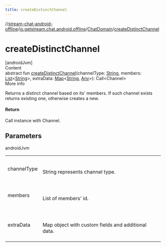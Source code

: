 ```yaml
---
title: createDistinctChannel
---
```

//[stream-chat-android-offline](../../../index.md)/[io.getstream.chat.android.offline](../index.md)/[ChatDomain](index.md)/[createDistinctChannel](createDistinctChannel.md)



# createDistinctChannel  
[androidJvm]  
Content  
abstract fun [createDistinctChannel](createDistinctChannel.md)(channelType: [String](https://kotlinlang.org/api/latest/jvm/stdlib/kotlin/-string/index.html), members: [List](https://kotlinlang.org/api/latest/jvm/stdlib/kotlin.collections/-list/index.html)&lt;[String](https://kotlinlang.org/api/latest/jvm/stdlib/kotlin/-string/index.html)&gt;, extraData: [Map](https://kotlinlang.org/api/latest/jvm/stdlib/kotlin.collections/-map/index.html)&lt;[String](https://kotlinlang.org/api/latest/jvm/stdlib/kotlin/-string/index.html), [Any](https://kotlinlang.org/api/latest/jvm/stdlib/kotlin/-any/index.html)&gt;): Call&lt;Channel&gt;  
More info  


Returns a distinct channel based on its' members. If such channel exists returns existing one, otherwise creates a new.



#### Return  


Call instance with Channel.



## Parameters  
  
androidJvm  
  
| | |
|---|---|
| <a name="io.getstream.chat.android.offline/ChatDomain/createDistinctChannel/#kotlin.String#kotlin.collections.List[kotlin.String]#kotlin.collections.Map[kotlin.String,kotlin.Any]/PointingToDeclaration/"></a>channelType| <a name="io.getstream.chat.android.offline/ChatDomain/createDistinctChannel/#kotlin.String#kotlin.collections.List[kotlin.String]#kotlin.collections.Map[kotlin.String,kotlin.Any]/PointingToDeclaration/"></a><br/><br/>String represents channel type.<br/><br/>|
| <a name="io.getstream.chat.android.offline/ChatDomain/createDistinctChannel/#kotlin.String#kotlin.collections.List[kotlin.String]#kotlin.collections.Map[kotlin.String,kotlin.Any]/PointingToDeclaration/"></a>members| <a name="io.getstream.chat.android.offline/ChatDomain/createDistinctChannel/#kotlin.String#kotlin.collections.List[kotlin.String]#kotlin.collections.Map[kotlin.String,kotlin.Any]/PointingToDeclaration/"></a><br/><br/>List of members' id.<br/><br/>|
| <a name="io.getstream.chat.android.offline/ChatDomain/createDistinctChannel/#kotlin.String#kotlin.collections.List[kotlin.String]#kotlin.collections.Map[kotlin.String,kotlin.Any]/PointingToDeclaration/"></a>extraData| <a name="io.getstream.chat.android.offline/ChatDomain/createDistinctChannel/#kotlin.String#kotlin.collections.List[kotlin.String]#kotlin.collections.Map[kotlin.String,kotlin.Any]/PointingToDeclaration/"></a><br/><br/>Map object with custom fields and additional data.<br/><br/>|
  
  



